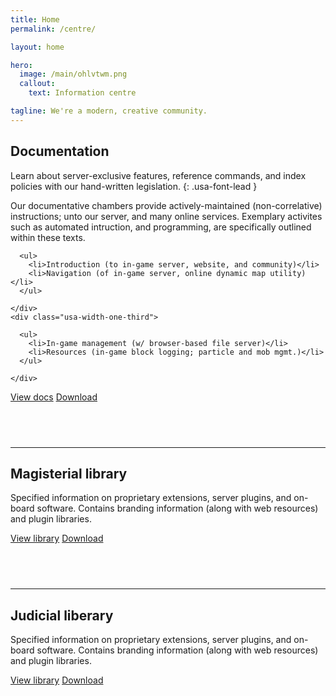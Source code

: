 ```yaml
---
title: Home
permalink: /centre/

layout: home

hero:
  image: /main/ohlvtwm.png
  callout:
    text: Information centre

tagline: We're a modern, creative community.
---
```


## Documentation
Learn about server-exclusive features, reference commands, and index policies with our hand-written legislation.
{: .usa-font-lead }

Our documentative chambers provide actively-maintained (non-correlative) instructions; unto our server, and many online services. Exemplary activites such as automated intruction, and programming, are specifically outlined within these texts.

  <div class="usa-grid-full">
    <div class="usa-width-one-third">

      <ul>
        <li>Introduction (to in-game server, website, and community)</li>
        <li>Navigation (of in-game server, online dynamic map utility)</li>
      </ul>

    </div>
    <div class="usa-width-one-third">

      <ul>
        <li>In-game management (w/ browser-based file server)</li>
        <li>Resources (in-game block logging; particle and mob mgmt.)</li>
      </ul>

    </div>
  </div>

<a class="usa-button usa-button" href="../docs">View docs</a>
<a class="usa-button usa-button-secondary" href="../docs">Download</a>

<hr style="margin-top: 4.5rem;">

## Magisterial library
Specified information on proprietary extensions, server plugins, and on-board software. Contains branding information (along with web resources) and plugin libraries.

<a class="usa-button usa-button" href="../docs">View library</a>
<a class="usa-button usa-button-secondary" href="../docs">Download</a>

<hr style="margin-top: 4.5rem;">

## Judicial liberary
Specified information on proprietary extensions, server plugins, and on-board software. Contains branding information (along with web resources) and plugin libraries.

<a class="usa-button usa-button" href="../docs">View library</a>
<a class="usa-button usa-button-secondary" href="../docs">Download</a>
